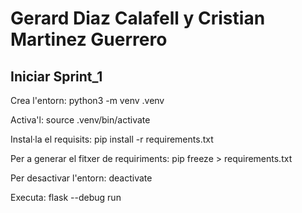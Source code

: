 # Gerard Diaz Calafell y Cristian Martinez Guerrero

## Iniciar Sprint_1

Crea l'entorn:
    python3 -m venv .venv

Activa'l:
    source .venv/bin/activate

Instal·la el requisits:
    pip install -r requirements.txt

Per a generar el fitxer de requiriments:
    pip freeze > requirements.txt

Per desactivar l'entorn:
    deactivate

Executa:
    flask --debug run